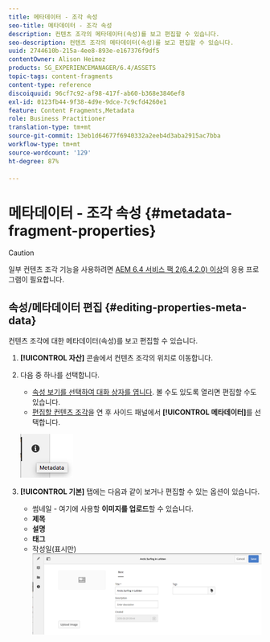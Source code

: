 ```yaml
---
title: 메타데이터 - 조각 속성
seo-title: 메타데이터 - 조각 속성
description: 컨텐츠 조각의 메타데이터(속성)를 보고 편집할 수 있습니다.
seo-description: 컨텐츠 조각의 메타데이터(속성)를 보고 편집할 수 있습니다.
uuid: 2744610b-215a-4ee8-893e-e167376f9df5
contentOwner: Alison Heimoz
products: SG_EXPERIENCEMANAGER/6.4/ASSETS
topic-tags: content-fragments
content-type: reference
discoiquuid: 96cf7c92-af98-417f-ab60-b368e3846ef8
exl-id: 0123fb44-9f38-4d9e-9dce-7c9cfd4260e1
feature: Content Fragments,Metadata
role: Business Practitioner
translation-type: tm+mt
source-git-commit: 13eb1d64677f6940332a2eeb4d3aba2915ac7bba
workflow-type: tm+mt
source-wordcount: '129'
ht-degree: 87%

---
```


# 메타데이터 - 조각 속성 {#metadata-fragment-properties}

>[!CAUTION]
>
>일부 컨텐츠 조각 기능을 사용하려면 [AEM 6.4 서비스 팩 2(6.4.2.0) 이상](/help/release-notes/sp-release-notes.md)의 응용 프로그램이 필요합니다.

## 속성/메타데이터 편집 {#editing-properties-meta-data}

컨텐츠 조각에 대한 메타데이터(속성)를 보고 편집할 수 있습니다.

1. **[!UICONTROL 자산]** 콘솔에서 컨텐츠 조각의 위치로 이동합니다.
1. 다음 중 하나를 선택합니다.

   * [속성 보기를 선택하여 대화 상자를 엽니다](managing-assets-touch-ui.md#editing-properties). 볼 수도 있도록 열리면 편집할 수도 있습니다.
   * [편집할 컨텐츠 조각](content-fragments-managing.md#opening-the-fragment-editor)을 연 후 사이드 패널에서 **[!UICONTROL 메타데이터]**&#x200B;를 선택합니다.

   ![cfm-6420-06](assets/cfm-6420-06.png)

1. **[!UICONTROL 기본]** 탭에는 다음과 같이 보거나 편집할 수 있는 옵션이 있습니다.

   * 썸네일 - 여기에 사용할 **이미지를 업로드**&#x200B;할 수 있습니다.
   * **제목**
   * **설명**
   * **태그**
   * 작성일(표시만)
   ![cfm-6420-07](assets/cfm-6420-07.png)
